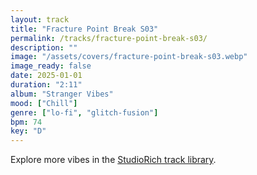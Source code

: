 ```yaml
---
layout: track
title: "Fracture Point Break S03"
permalink: /tracks/fracture-point-break-s03/
description: ""
image: "/assets/covers/fracture-point-break-s03.webp"
image_ready: false
date: 2025-01-01
duration: "2:11"
album: "Stranger Vibes"
mood: ["Chill"]
genre: ["lo-fi", "glitch-fusion"]
bpm: 74
key: "D"
---
```


Explore more vibes in the [StudioRich track library](/tracks/).
